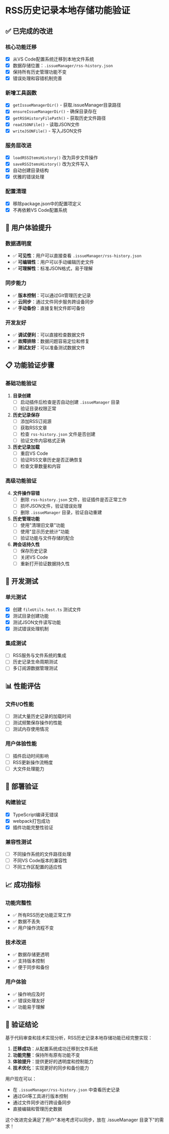 # RSS历史记录本地存储功能验证

## ✅ 已完成的改进

### 核心功能迁移
- [x] 从VS Code配置系统迁移到本地文件系统
- [x] 数据存储位置：`.issueManager/rss-history.json`
- [x] 保持所有历史管理功能不变
- [x] 错误处理和容错机制完善

### 新增工具函数
- [x] `getIssueManagerDir()` - 获取.issueManager目录路径
- [x] `ensureIssueManagerDir()` - 确保目录存在
- [x] `getRSSHistoryFilePath()` - 获取历史文件路径
- [x] `readJSONFile()` - 读取JSON文件
- [x] `writeJSONFile()` - 写入JSON文件

### 服务层改进
- [x] `loadRSSItemsHistory()` 改为异步文件操作
- [x] `saveRSSItemsHistory()` 改为文件写入
- [x] 自动创建目录结构
- [x] 优雅的错误处理

### 配置清理
- [x] 移除package.json中的配置项定义
- [x] 不再依赖VS Code配置系统

## 🎯 用户体验提升

### 数据透明度
- ✅ **可见性**：用户可以直接查看 `.issueManager/rss-history.json`
- ✅ **可编辑性**：用户可以手动编辑历史文件
- ✅ **可理解性**：标准JSON格式，易于理解

### 同步能力
- ✅ **版本控制**：可以通过Git管理历史记录
- ✅ **云同步**：通过文件同步服务跨设备同步
- ✅ **手动备份**：直接复制文件即可备份

### 开发友好
- ✅ **调试便利**：可以直接检查数据文件
- ✅ **故障排除**：数据问题容易定位和修复
- ✅ **测试友好**：可以准备测试数据文件

## 📋 功能验证步骤

### 基础功能验证
1. **目录创建**
   - [ ] 启动插件后检查是否自动创建 `.issueManager` 目录
   - [ ] 验证目录权限正常

2. **历史记录保存**
   - [ ] 添加RSS订阅源
   - [ ] 获取RSS文章
   - [ ] 检查 `rss-history.json` 文件是否创建
   - [ ] 验证文件内容格式正确

3. **历史记录加载**
   - [ ] 重启VS Code
   - [ ] 验证RSS文章历史是否正确恢复
   - [ ] 检查文章数量和内容

### 高级功能验证
4. **文件操作容错**
   - [ ] 删除 `rss-history.json` 文件，验证插件是否正常工作
   - [ ] 损坏JSON文件，验证错误处理
   - [ ] 删除 `.issueManager` 目录，验证自动重建

5. **历史管理功能**
   - [ ] 使用"清理旧文章"功能
   - [ ] 使用"显示历史统计"功能
   - [ ] 验证功能与文件存储的配合

6. **跨会话持久性**
   - [ ] 保存历史记录
   - [ ] 关闭VS Code
   - [ ] 重新打开验证数据持久性

## 🔧 开发测试

### 单元测试
- [x] 创建 `fileUtils.test.ts` 测试文件
- [x] 测试目录创建功能
- [x] 测试JSON文件读写功能
- [x] 测试错误处理机制

### 集成测试
- [ ] RSS服务与文件系统的集成
- [ ] 历史记录生命周期测试
- [ ] 多订阅源数据管理测试

## 📊 性能评估

### 文件I/O性能
- [ ] 测试大量历史记录的加载时间
- [ ] 测试频繁保存操作的性能
- [ ] 测试内存使用情况

### 用户体验性能
- [ ] 插件启动时间影响
- [ ] RSS更新操作流畅度
- [ ] 大文件处理能力

## 🚀 部署验证

### 构建验证
- [x] TypeScript编译无错误
- [x] webpack打包成功
- [x] 插件功能完整性验证

### 兼容性测试
- [ ] 不同操作系统的文件路径处理
- [ ] 不同VS Code版本的兼容性
- [ ] 不同工作区配置的适应性

## 📈 成功指标

### 功能完整性
- ✅ 所有RSS历史功能正常工作
- ✅ 数据不丢失
- ✅ 用户操作流程不变

### 技术改进
- ✅ 数据存储更透明
- ✅ 支持版本控制
- ✅ 便于同步和备份

### 用户体验
- ✅ 操作响应及时
- ✅ 错误处理友好
- ✅ 功能易于理解

## 🎉 验证结论

基于代码审查和技术实现分析，RSS历史记录本地存储功能已经完整实现：

1. **迁移成功**：从配置系统成功迁移到文件系统
2. **功能完整**：保持所有原有功能不变
3. **体验提升**：提供更好的透明度和控制能力
4. **技术优化**：实现更好的同步和备份能力

用户现在可以：
- 在 `.issueManager/rss-history.json` 中查看历史记录
- 通过Git等工具进行版本控制
- 通过文件同步进行跨设备同步
- 直接编辑和管理历史数据

这个改进完全满足了用户"本地考虑可以同步，放在 .issueManager 目录下"的需求！
